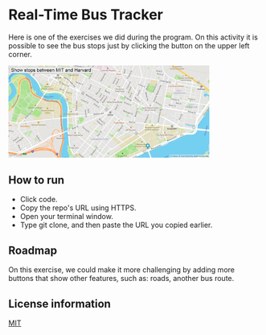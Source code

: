 # Real-Time Bus Tracker

Here is one of the exercises we did during the program. On this activity it is possible to see the bus stops just by clicking the button on the upper left corner.

<img src= "map.png" width= '400'/>

## How to run
  * Click code.
  * Copy the repo's URL using HTTPS.
  * Open your terminal window.
  * Type git clone, and then paste the URL you copied earlier.


## Roadmap
On this exercise, we could make it more challenging by adding more buttons that show other features, such as: roads, another bus route.

## License information
<a href = "LICENSE">MIT<a>
